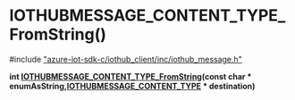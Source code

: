 # IOTHUBMESSAGE_CONTENT_TYPE_FromString()

\#include ["azure-iot-sdk-c/iothub_client/inc/iothub_message.h"](../iot-c-ref-iothub-message-h.md)  

**int [IOTHUBMESSAGE_CONTENT_TYPE_FromString](#iothub__message_8h_1a48d0e3bf35565003852b7b28a0ef4678)(const char * enumAsString,[IOTHUBMESSAGE_CONTENT_TYPE](#iothub__message_8h_1aea6d5176bef9e4c53f015b35f5f32d16) * destination)**

